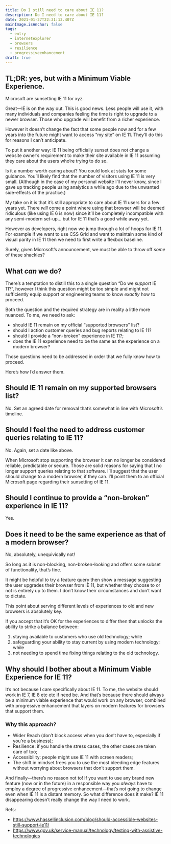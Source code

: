 ```yaml
---
title: Do I still need to care about IE 11?
description: Do I need to care about IE 11?
date: 2021-01-27T22:31:13.407Z
mainImage.isAnchor: false
tags:
  - entry
  - internetexplorer
  - browsers
  - resilience
  - progressiveenhancement
draft: true
---
```

TL;DR: yes, but with a Minimum Viable Experience. 
---

Microsoft are sunsetting IE 11 for xyz.

Great—IE is on the way out. This is good news. Less people will use it, with many individuals and companies feeling the time is right to upgrade to a newer browser. Those who upgrade will benefit from a richer experience.

However it doesn’t change the fact that some people now and for a few years into the future might want to access “my site” on IE 11. They’ll do this for reasons I can’t anticipate.

To put it another way: IE 11 being officially sunset does not change a website owner’s requirement to make their site available in IE 11 assuming they care about the users who’re trying to do so.

Is it a number worth caring about? You could look at stats for some guidance. You’ll likely find that the number of visitors using IE 11 is very small. (Although in the case of my personal website I’ll never know, since I gave up tracking people using analytics a while ago due to the unwanted side-effects of the practice.)

My take on it is that it’s still appropriate to care about IE 11 users for a few years yet. There _will_ come a point where using that browser will be deemed ridiculous (like using IE 6 is now) since it’ll be completely incompatible with any semi-modern set-up… but for IE 11 that’s a good while away yet.

However as developers, right now we jump through a lot of hoops for IE 11. For example if we want to use CSS Grid and want to maintain some kind of visual parity in IE 11 then we need to first write a flexbox baseline.

Surely, given Microsoft’s announcement, we must be able to throw off _some_ of these shackles?

## What _can_ we do?

There’s a temptation to distill this to a single question “Do we _support_ IE 11?”, however I think this question might be too simple and might not sufficiently equip support or engineering teams to know _exactly_ how to proceed. 

Both the question and the required strategy are in reality a little more nuanced. To me, we need to ask: 

- should IE 11 remain on my official “supported browsers” list?
- should I action customer queries and bug reports relating to IE 11?
- should I provide a “non-broken” experience in IE 11?; 
- does the IE 11 experience need to be the same as the experience on a modern browser?

Those questions need to be addressed in order that we fully know how to proceed. 

Here’s how I’d answer them.

## Should IE 11 remain on my supported browsers list?

No. Set an agreed date for removal that’s somewhat in line with Microsoft’s timeline.

## Should I feel the need to address customer queries relating to IE 11?

No. Again, set a date like above.

When Microsoft stop supporting the browser it can no longer be considered reliable, predictable or secure. Those are solid reasons for saying that I no longer support queries relating to that software. I’ll suggest that the user should change to a modern browser, if they can. I’ll point them to an official Microsoft page regarding their sunsetting of IE 11.

## Should I continue to provide a “non-broken” experience in IE 11?

Yes.

## Does it need to be the same experience as that of a modern browser?

No, absolutely, unequivically not!

So long as it is non-blocking, non-broken-looking and offers some subset of functionality, that’s fine. 

It might be helpful to try a feature query then show a message suggesting the user upgrades their browser from IE 11, but whether they choose to or not is entirely up to them. I don’t know their circumstances and don’t want to dictate.

This point about serving different levels of experiences to old and new browsers is absolutely key.

If you accept that it’s OK for the experiences to differ then that unlocks the ability to strike a balance between: 

1. staying available to customers who use old technology; while 
2. safeguarding your ability to stay current by using modern technology; while
3. not needing to spend time fixing things relating to the old technology.

## Why should I bother about a Minimum Viable Experience for IE 11?

It’s not because I care specifically about IE 11. To me, the website should work in IE 7, IE 8 etc etc if need be. And that’s because there should always be a minimum viable experience that would work on any browser, combined with progressive enhancement that layers on modern features for browsers that support them. 

### Why this approach? 

- Wider Reach (don’t block access when you don’t have to, especially if you’re a business); 
- Resilience: if you handle the stress cases, the other cases are taken care of too;
- Accessibility: people might use IE 11 with screen readers; 
- The shift in mindset frees you to use the most bleeding edge features without worrying about browsers that don’t support them. 

And finally—there’s no reason not to! If you want to use any brand new feature (now or in the future) in a responsible way you _always_ have to employ a degree of progressive enhancement—that’s not going to change even when IE 11 is a distant memory. So what difference does it make? IE 11 disappearing doesn’t really change the way I need to work.

Refs:
- https://www.hassellinclusion.com/blog/should-accessible-websites-still-support-ie11/
- https://www.gov.uk/service-manual/technology/testing-with-assistive-technologies
